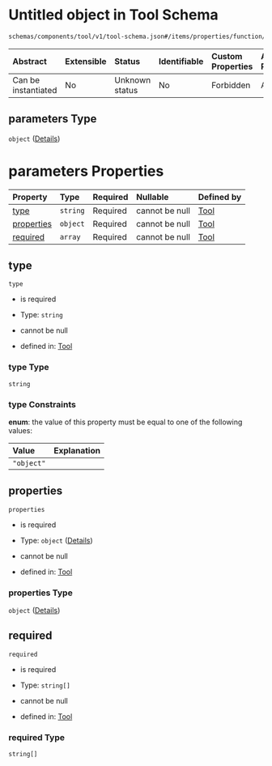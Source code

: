 # Untitled object in Tool Schema

```txt
schemas/components/tool/v1/tool-schema.json#/items/properties/function/properties/parameters
```



| Abstract            | Extensible | Status         | Identifiable | Custom Properties | Additional Properties | Access Restrictions | Defined In                                                                                                              |
| :------------------ | :--------- | :------------- | :----------- | :---------------- | :-------------------- | :------------------ | :---------------------------------------------------------------------------------------------------------------------- |
| Can be instantiated | No         | Unknown status | No           | Forbidden         | Allowed               | none                | [tool.schema.json\*](../../https:/hai.ai/schemas/=./schemas/components/tool/v1/tool.schema.json "open original schema") |

## parameters Type

`object` ([Details](tool-1-items-properties-function-properties-parameters.md))

# parameters Properties

| Property                  | Type     | Required | Nullable       | Defined by                                                                                                                                                                                                   |
| :------------------------ | :------- | :------- | :------------- | :----------------------------------------------------------------------------------------------------------------------------------------------------------------------------------------------------------- |
| [type](#type)             | `string` | Required | cannot be null | [Tool](tool-1-items-properties-function-properties-parameters-properties-type.md "schemas/components/tool/v1/tool-schema.json#/items/properties/function/properties/parameters/properties/type")             |
| [properties](#properties) | `object` | Required | cannot be null | [Tool](tool-1-items-properties-function-properties-parameters-properties-properties.md "schemas/components/tool/v1/tool-schema.json#/items/properties/function/properties/parameters/properties/properties") |
| [required](#required)     | `array`  | Required | cannot be null | [Tool](tool-1-items-properties-function-properties-parameters-properties-required.md "schemas/components/tool/v1/tool-schema.json#/items/properties/function/properties/parameters/properties/required")     |

## type



`type`

* is required

* Type: `string`

* cannot be null

* defined in: [Tool](tool-1-items-properties-function-properties-parameters-properties-type.md "schemas/components/tool/v1/tool-schema.json#/items/properties/function/properties/parameters/properties/type")

### type Type

`string`

### type Constraints

**enum**: the value of this property must be equal to one of the following values:

| Value      | Explanation |
| :--------- | :---------- |
| `"object"` |             |

## properties



`properties`

* is required

* Type: `object` ([Details](tool-1-items-properties-function-properties-parameters-properties-properties.md))

* cannot be null

* defined in: [Tool](tool-1-items-properties-function-properties-parameters-properties-properties.md "schemas/components/tool/v1/tool-schema.json#/items/properties/function/properties/parameters/properties/properties")

### properties Type

`object` ([Details](tool-1-items-properties-function-properties-parameters-properties-properties.md))

## required



`required`

* is required

* Type: `string[]`

* cannot be null

* defined in: [Tool](tool-1-items-properties-function-properties-parameters-properties-required.md "schemas/components/tool/v1/tool-schema.json#/items/properties/function/properties/parameters/properties/required")

### required Type

`string[]`
